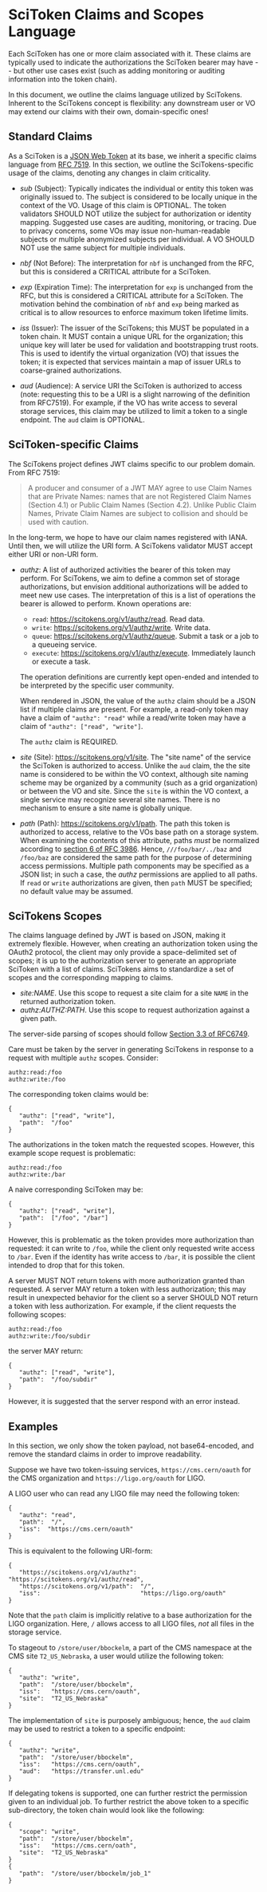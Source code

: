 
SciToken Claims and Scopes Language
====================================

Each SciToken has one or more claim associated with it.  These claims are typically used to indicate the authorizations the SciToken bearer may have -- but other use cases exist (such as adding monitoring or auditing information into the token chain).

In this document, we outline the claims language utilized by SciTokens.  Inherent to the SciTokens concept is flexibility: any downstream user or VO may extend our claims with their own, domain-specific ones!

Standard Claims
---------------

As a SciToken is a [JSON Web Token](https://jwt.io) at its base, we inherit a specific claims language from [RFC 7519](https://tools.ietf.org/html/rfc7519).  In this section, we outline the SciTokens-specific usage of the claims, denoting any changes in claim criticality.

* *sub* (Subject): Typically indicates the individual or entity this token was originally issued to.  The subject is considered to be locally unique in the context of the VO.  Usage of this claim is OPTIONAL.  The token validators SHOULD NOT utilize the subject for authorization or identity mapping.  Suggested use cases are auditing, monitoring, or tracing.  Due to privacy concerns, some VOs may issue non-human-readable subjects or multiple anonymized subjects per individual.  A VO SHOULD NOT use the same subject for multiple individuals.

* *nbf* (Not Before): The interpretation for `nbf` is unchanged from the RFC, but this is considered a CRITICAL attribute for a SciToken.

* *exp* (Expiration Time): The interpretation for `exp` is unchanged from the RFC, but this is considered a CRITICAL attribute for a SciToken.  The motivation behind the combination of `nbf` and `exp` being marked as critical is to allow resources to enforce maximum token lifetime limits.

* *iss* (Issuer): The issuer of the SciTokens; this MUST be populated in a token chain.  It MUST contain a unique URL for the organization; this unique key will later be used for validation and bootstrapping trust roots.  This is used to identify the virtual organization (VO) that issues the token; it is expected that services maintain a map of issuer URLs to coarse-grained authorizations.

* *aud* (Audience): A service URI the SciToken is authorized to access (note: requesting this to be a URI is a slight narrowing of the definition from RFC7519).  For example, if the VO has write access to several storage services, this claim may be utilized to limit a token to a single endpoint.  The `aud` claim is OPTIONAL.


SciToken-specific Claims
------------------------

The SciTokens project defines JWT claims specific to our problem domain.  From RFC 7519:

>   A producer and consumer of a JWT MAY agree to use Claim Names that
>   are Private Names: names that are not Registered Claim Names
>   (Section 4.1) or Public Claim Names (Section 4.2).  Unlike Public
>   Claim Names, Private Claim Names are subject to collision and should
>   be used with caution.

In the long-term, we hope to have our claim names registered with IANA.  Until then, we will
utilize the URI form.  A SciTokens validator MUST accept either URI or non-URI form.

* *authz*: A list of authorized activities the bearer of this token may perform.  For SciTokens, we aim to define a common set of storage authorizations, but envision additional authorizations will be added to meet new use cases.  The interpretation of this is a list of operations the bearer is allowed to perform.  Known operations are:

   * `read`: https://scitokens.org/v1/authz/read. Read data.
   * `write`: https://scitokens.org/v1/authz/write. Write data.
   * `queue`: https://scitokens.org/v1/authz/queue. Submit a task or a job to a queueing service.
   * `execute`: https://scitokens.org/v1/authz/execute. Immediately launch or execute a task.

   The operation definitions are currently kept open-ended and intended to be interpreted by the specific user community.

   When rendered in JSON, the value of the `authz` claim should be a JSON list if multiple claims are present.  For example, a read-only token may have a claim of `"authz": "read"` while a read/write token may have a claim of `"authz": ["read", "write"]`.

   The `authz` claim is REQUIRED.

* *site* (Site): https://scitokens.org/v1/site.  The "site name" of the service the SciToken is authorized to access.  Unlike the `aud` claim, the the site name is considered to be within the VO context, although site naming scheme may be organized by a community (such as a grid organization) or between the VO and site.  Since the `site` is within the VO context, a single service may recognize several site names.  There is no mechanism to ensure a site name is globally unique.

* *path* (Path): https://scitokens.org/v1/path.  The path this token is authorized to access, relative to the VOs base path on a storage system.  When examining the contents of this attribute, paths _must_ be normalized according to [section 6 of RFC 3986](https://tools.ietf.org/html/rfc3986#section-6).  Hence, `///foo/bar/../baz` and `/foo/baz` are considered the same path for the purpose of determining access permissions.  Multiple path components may be specified as a JSON list; in such a case, the *authz* permissions are applied to all paths.  If `read` or `write` authorizations are given, then `path` MUST be specified; no default value may be assumed.

SciTokens Scopes
----------------

The claims language defined by JWT is based on JSON, making it extremely flexible.  However, when creating an authorization token using the OAuth2 protocol, the client may only provide a space-delimited set of scopes; it is up to the authorization server to generate an appropriate SciToken with a list of claims.  SciTokens aims to standardize a set of scopes and the corresponding mapping to claims.

* *site:NAME*.  Use this scope to request a site claim for a site `NAME` in the returned authorization token.
* *authz:AUTHZ:PATH*.  Use this scope to request authorization against a given path.

The server-side parsing of scopes should follow [Section 3.3 of RFC6749](https://tools.ietf.org/html/rfc6749#section-3.3).

Care must be taken by the server in generating SciTokens in response to a request with multiple `authz` scopes.  Consider:

```
authz:read:/foo
authz:write:/foo
```

The corresponding token claims would be:

```
{
   "authz": ["read", "write"],
   "path":  "/foo"
}
```

The authorizations in the token match the requested scopes.  However, this example scope request is problematic:


```
authz:read:/foo
authz:write:/bar
```

A naive corresponding SciToken may be:

```
{
   "authz": ["read", "write"],
   "path":  ["/foo", "/bar"]
}
```

However, this is problematic as the token provides more authorization than requested: it can write to `/foo`, while the client only
requested write access to `/bar`.  Even if the identity has write access to `/bar`, it is possible the client intended to drop that
for this token.

A server MUST NOT return tokens with more authorization granted than requested.  A server MAY return a token with less authorization;
this may result in unexpected behavior for the client so a server SHOULD NOT return a token with less authorization.
For example, if the client requests the following scopes:

```
authz:read:/foo
authz:write:/foo/subdir
```

the server MAY return:

```
{
   "authz": ["read", "write"],
   "path":  "/foo/subdir"
}
```

However, it is suggested that the server respond with an error instead.

Examples
--------

In this section, we only show the token payload, not base64-encoded, and remove the standard claims in order to improve readability.

Suppose we have two token-issuing services, `https://cms.cern/oauth` for the CMS organization and `https://ligo.org/oauth` for LIGO.

A LIGO user who can read any LIGO file may need the following token:

```
{
   "authz": "read",
   "path":  "/",
   "iss":  "https://cms.cern/oauth"
}
```

This is equivalent to the following URI-form:

```
{
   "https://scitokens.org/v1/authz": "https://scitokens.org/v1/authz/read",
   "https://scitokens.org/v1/path":  "/",
   "iss":                            "https://ligo.org/oauth"
}
```

Note that the `path` claim is implicitly relative to a base authorization for the LIGO organization.  Here, `/` allows access to all LIGO files, _not_ all files in the storage service.

To stageout to `/store/user/bbockelm`, a part of the CMS namespace at the CMS site `T2_US_Nebraska`, a user would utilize the following token:

```
{
   "authz": "write",
   "path":  "/store/user/bbockelm",
   "iss":   "https://cms.cern/oauth",
   "site":  "T2_US_Nebraska"
}
```

The implementation of `site` is purposely ambiguous; hence, the `aud` claim may be used to restrict a token to a specific endpoint:

```
{
   "authz": "write",
   "path":  "/store/user/bbockelm",
   "iss":   "https://cms.cern/oauth",
   "aud":   "https://transfer.unl.edu"
}
```

If delegating tokens is supported, one can further restrict the permission given to an individual job.   To further restrict the above token to a specific sub-directory, the token chain would look like the following:

```
{
   "scope": "write",
   "path":  "/store/user/bbockelm",
   "iss":   "https://cms.cern/oath",
   "site":  "T2_US_Nebraska"
}
{
   "path":  "/store/user/bbockelm/job_1"
}
```


